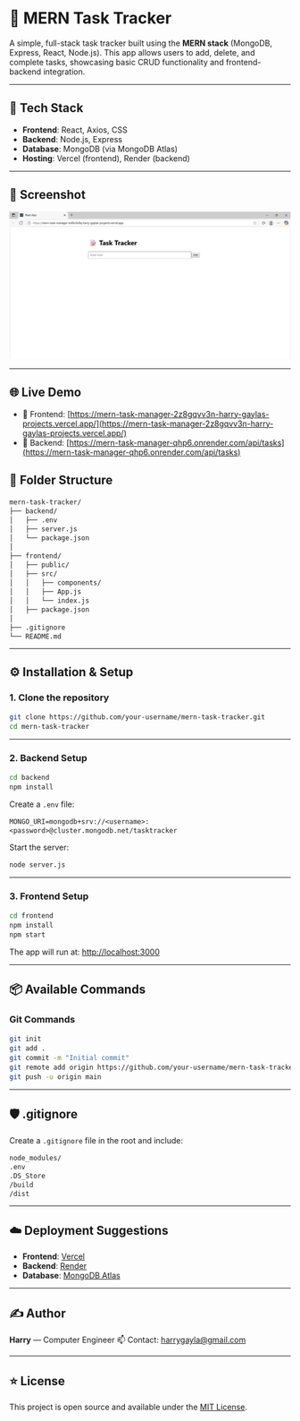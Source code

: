 # 📝 MERN Task Tracker

A simple, full-stack task tracker built using the **MERN stack** (MongoDB, Express, React, Node.js). This app allows users to add, delete, and complete tasks, showcasing basic CRUD functionality and frontend-backend integration.

---

## 🚀 Tech Stack

- **Frontend**: React, Axios, CSS
- **Backend**: Node.js, Express
- **Database**: MongoDB (via MongoDB Atlas)
- **Hosting**: Vercel (frontend), Render (backend)

---

## 📸 Screenshot

![Task Tracker UI](./assets/screenshot.png)


---

## 🌐 Live Demo

- 🔗 Frontend: [https://mern-task-manager-2z8gqvv3n-harry-gaylas-projects.vercel.app/](https://mern-task-manager-2z8gqvv3n-harry-gaylas-projects.vercel.app/)
- 🔗 Backend: [https://mern-task-manager-qhp6.onrender.com/api/tasks](https://mern-task-manager-qhp6.onrender.com/api/tasks)

## 📁 Folder Structure

```
mern-task-tracker/
├── backend/
│   ├── .env
│   ├── server.js
│   └── package.json
│
├── frontend/
│   ├── public/
│   ├── src/
│   │   ├── components/
│   │   ├── App.js
│   │   └── index.js
│   ├── package.json
│
├── .gitignore
└── README.md
```

---

## ⚙️ Installation & Setup

### 1. Clone the repository

```bash
git clone https://github.com/your-username/mern-task-tracker.git
cd mern-task-tracker
```

---

### 2. Backend Setup

```bash
cd backend
npm install
```

Create a `.env` file:

```env
MONGO_URI=mongodb+srv://<username>:<password>@cluster.mongodb.net/tasktracker
```

Start the server:

```bash
node server.js
```

---

### 3. Frontend Setup

```bash
cd frontend
npm install
npm start
```

The app will run at: [http://localhost:3000](http://localhost:3000)

---

## 📦 Available Commands

### Git Commands

```bash
git init
git add .
git commit -m "Initial commit"
git remote add origin https://github.com/your-username/mern-task-tracker.git
git push -u origin main
```
---

## 🛡️ .gitignore

Create a `.gitignore` file in the root and include:

```
node_modules/
.env
.DS_Store
/build
/dist
```

---

## ☁️ Deployment Suggestions

- **Frontend**: [Vercel](https://vercel.com/)
- **Backend**: [Render](https://render.com/)
- **Database**: [MongoDB Atlas](https://www.mongodb.com/cloud/atlas)

---

## ✍️ Author

**Harry** — Computer Engineer
📫 Contact: harrygayla@gmail.com 

---

## ⭐ License

This project is open source and available under the [MIT License](LICENSE).
